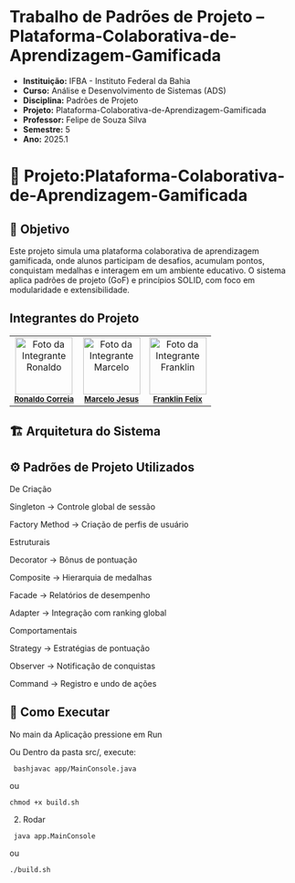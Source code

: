 # Trabalho de Padrões de Projeto – Plataforma-Colaborativa-de-Aprendizagem-Gamificada
- **Instituição:** IFBA - Instituto Federal da Bahia
- **Curso:** Análise e Desenvolvimento de Sistemas (ADS)
- **Disciplina:** Padrões de Projeto 
- **Projeto:** Plataforma-Colaborativa-de-Aprendizagem-Gamificada
- **Professor:** Felipe de Souza Silva
- **Semestre:** 5
- **Ano:** 2025.1

# 📌 Projeto:Plataforma-Colaborativa-de-Aprendizagem-Gamificada

## 🎯 Objetivo

Este projeto simula uma plataforma colaborativa de aprendizagem gamificada, onde alunos participam de desafios, acumulam pontos, conquistam medalhas e interagem em um ambiente educativo.
O sistema aplica padrões de projeto (GoF) e princípios SOLID, com foco em modularidade e extensibilidade.

## Integrantes do Projeto

<table>
  <tr>
        <td align="center">
      <img src="https://avatars.githubusercontent.com/u/129338943?v=4" width="100px;" alt="Foto da Integrante Ronaldo"/><br />
      <sub><b><a href="https://github.com/Ronaldo-Correia">Ronaldo Correia</a></b></sub>
    </td>
    <td align="center">
      <img src="https://avatars.githubusercontent.com/u/114780494?v=4" width="100px;" alt="Foto da Integrante Marcelo"/><br />
      <sub><b><a href="https://github.com/marceloteclas">Marcelo Jesus</a></b></sub>
    </td>
    <td align="center">
      <img src="https://avatars.githubusercontent.com/u/129909472?v=4" width="100px;" alt="Foto da Integrante Franklin"/><br />
      <sub><b><a href="https://github.com/FranklinFelixADS">Franklin Felix</a></b></sub>
    </td>

  </tr>
</table>

## 🏗️ Arquitetura do Sistema
 


## ⚙️ Padrões de Projeto Utilizados

De Criação

Singleton → Controle global de sessão

Factory Method → Criação de perfis de usuário

Estruturais

Decorator → Bônus de pontuação

Composite → Hierarquia de medalhas

Facade → Relatórios de desempenho

Adapter → Integração com ranking global

Comportamentais

Strategy → Estratégias de pontuação

Observer → Notificação de conquistas

Command → Registro e undo de ações

## 🚀 Como Executar

No main da Aplicação pressione em Run

Ou
Dentro da pasta src/, execute:

 ```
  bashjavac app/MainConsole.java
 ```
 ou
  ```
  chmod +x build.sh
   ```
2. Rodar

 ```
  java app.MainConsole
 ```
 ou
  ```
  ./build.sh
  ```
   


   
